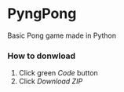 # PyngPong

Basic Pong game made in Python

### How to donwload
1. Click green *Code* button  
2. Click *Download ZIP*

